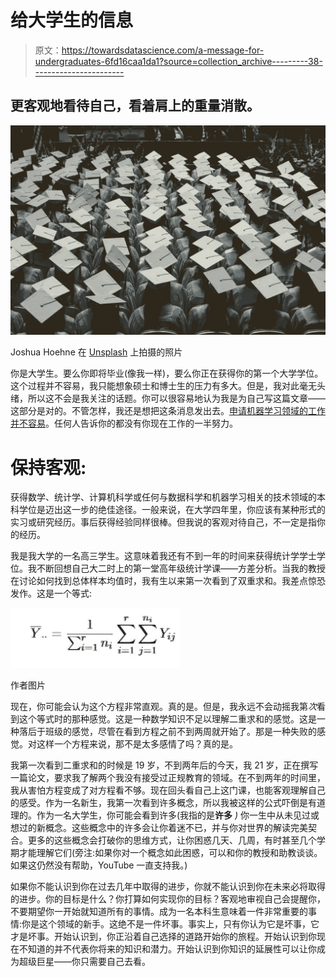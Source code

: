 # 给大学生的信息

> 原文：<https://towardsdatascience.com/a-message-for-undergraduates-6fd16caa1da1?source=collection_archive---------38----------------------->

## 更客观地看待自己，看着肩上的重量消散。

![](img/aa743af43176bcac08265951a8af8d1b.png)

Joshua Hoehne 在 [Unsplash](https://unsplash.com?utm_source=medium&utm_medium=referral) 上拍摄的照片

你是大学生。要么你即将毕业(像我一样)，要么你正在获得你的第一个大学学位。这个过程并不容易，我只能想象硕士和博士生的压力有多大。但是，我对此毫无头绪，所以这不会是我关注的话题。你可以很容易地认为我是为自己写这篇文章——这部分是对的。不管怎样，我还是想把这条消息发出去。[申请机器学习领域的工作并不容易](/the-uncertainty-in-the-machine-learning-job-hunt-a0e785c03a65)。任何人告诉你的都没有你现在工作的一半努力。

# 保持客观:

获得数学、统计学、计算机科学或任何与数据科学和机器学习相关的技术领域的本科学位是迈出这一步的绝佳途径。一般来说，在大学四年里，你应该有某种形式的实习或研究经历。事后获得经验同样很棒。但我说的客观对待自己，不一定是指你的经历。

我是我大学的一名高三学生。这意味着我还有不到一年的时间来获得统计学学士学位。我不断回想自己大二时上的第一堂高年级统计学课——方差分析。当我的教授在讨论如何找到总体样本均值时，我有生以来第一次看到了双重求和。我差点惊恐发作。这是一个等式:

![](img/19b62a9cc6888d68dc6604dd505c3bdc.png)

作者图片

现在，你可能会认为这个方程非常直观。真的是。但是，我永远不会动摇我第*次*看到这个等式时的那种感觉。这是一种数学知识不足以理解二重求和的感觉。这是一种落后于班级的感觉，尽管在看到方程之前不到两周就开始了。那是一种失败的感觉。对这样一个方程来说，那不是太多感情了吗？真的是。

我第一次看到二重求和的时候是 19 岁，不到两年后的今天，我 21 岁，正在撰写一篇论文，要求我了解两个我没有接受过正规教育的领域。在不到两年的时间里，我从害怕方程变成了对方程看不够。现在回头看自己上这门课，也能客观理解自己的感受。作为一名新生，我第一次看到许多概念，所以我被这样的公式吓倒是有道理的。作为一名大学生，你可能会看到许多(我指的是**许多** *)* 你一生中从未见过或想过的新概念。这些概念中的许多会让你着迷不已，并与你对世界的解读完美契合。更多的这些概念会打破你的思维方式，让你困惑几天、几周，有时甚至几个学期才能理解它们(旁注:如果你对一个概念如此困惑，可以和你的教授和助教谈谈。如果这仍然没有帮助，YouTube 一直支持我。)

如果你不能认识到你在过去几年中取得的进步，你就不能认识到你在未来必将取得的进步。你的目标是什么？你打算如何实现你的目标？客观地审视自己会提醒你，不要期望你一开始就知道所有的事情。成为一名本科生意味着一件非常重要的事情:你是这个领域的新手。这绝不是一件坏事。事实上，只有你认为它是坏事，它才是坏事。开始认识到，你正沿着自己选择的道路开始你的旅程。开始认识到你现在不知道的并不代表你将来的知识和潜力。开始认识到你知识的延展性可以让你成为超级巨星——你只需要自己去看。